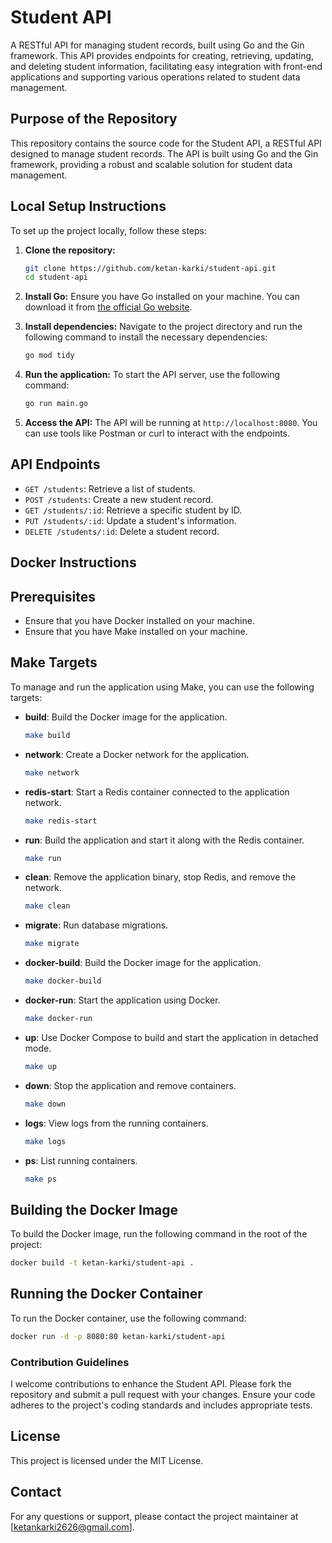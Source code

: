 # Student API

A RESTful API for managing student records, built using Go and the Gin framework. This API provides endpoints for creating, retrieving, updating, and deleting student information, facilitating easy integration with front-end applications and supporting various operations related to student data management.

## Purpose of the Repository

This repository contains the source code for the Student API, a RESTful API designed to manage student records. The API is built using Go and the Gin framework, providing a robust and scalable solution for student data management.

## Local Setup Instructions

To set up the project locally, follow these steps:

1. **Clone the repository:**
   ```bash
   git clone https://github.com/ketan-karki/student-api.git
   cd student-api
   ```

2. **Install Go:**
   Ensure you have Go installed on your machine. You can download it from [the official Go website](https://golang.org/dl/).

3. **Install dependencies:**
   Navigate to the project directory and run the following command to install the necessary dependencies:
   ```bash
   go mod tidy
   ```

4. **Run the application:**
   To start the API server, use the following command:
   ```bash
   go run main.go
   ```

5. **Access the API:**
   The API will be running at `http://localhost:8080`. You can use tools like Postman or curl to interact with the endpoints.

## API Endpoints

- `GET /students`: Retrieve a list of students.
- `POST /students`: Create a new student record.
- `GET /students/:id`: Retrieve a specific student by ID.
- `PUT /students/:id`: Update a student's information.
- `DELETE /students/:id`: Delete a student record.

## Docker Instructions

## Prerequisites
- Ensure that you have Docker installed on your machine.
- Ensure that you have Make installed on your machine.

## Make Targets

To manage and run the application using Make, you can use the following targets:

- **build**: Build the Docker image for the application.
  ```bash
  make build
  ```

- **network**: Create a Docker network for the application.
  ```bash
  make network
  ```

- **redis-start**: Start a Redis container connected to the application network.
  ```bash
  make redis-start
  ```

- **run**: Build the application and start it along with the Redis container.
  ```bash
  make run
  ```

- **clean**: Remove the application binary, stop Redis, and remove the network.
  ```bash
  make clean
  ```

- **migrate**: Run database migrations.
  ```bash
  make migrate
  ```

- **docker-build**: Build the Docker image for the application.
  ```bash
  make docker-build
  ```

- **docker-run**: Start the application using Docker.
  ```bash
  make docker-run
  ```

- **up**: Use Docker Compose to build and start the application in detached mode.
  ```bash
  make up
  ```

- **down**: Stop the application and remove containers.
  ```bash
  make down
  ```

- **logs**: View logs from the running containers.
  ```bash
  make logs
  ```

- **ps**: List running containers.
  ```bash
  make ps
  ```

## Building the Docker Image
To build the Docker image, run the following command in the root of the project:
```bash
docker build -t ketan-karki/student-api .
```

## Running the Docker Container
To run the Docker container, use the following command:
```bash
docker run -d -p 8080:80 ketan-karki/student-api
```

### Contribution Guidelines
I welcome contributions to enhance the Student API. Please fork the repository and submit a pull request with your changes. Ensure your code adheres to the project's coding standards and includes appropriate tests.

## License

This project is licensed under the MIT License.

## Contact
For any questions or support, please contact the project maintainer at [ketankarki2626@gmail.com].